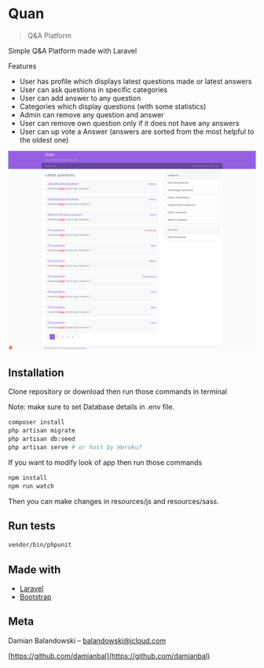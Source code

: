 # Quan
> Q&A Platform

Simple Q&A Platform made with Laravel

Features
* User has profile which displays latest questions made or latest answers
* User can ask questions in specific categories
* User can add answer to any question
* Categories which display questions (with some statistics)
* Admin can remove any question and answer
* User can remove own question only if it does not have any answers 
* User can up vote a Answer (answers are sorted from the most helpful to the oldest one)

![Quan](quan.png?raw=true "Quan")

## Installation

Clone repository or download then run those commands in terminal

Note: make sure to set Database details in .env file.

```sh
composer install
php artisan migrate
php artisan db:seed
php artisan serve # or host by Heroku?
```

If you want to modify look of app then run those commands

```sh
npm install
npm run watch
```

Then you can make changes in resources/js and resources/sass.

## Run tests

```sh
vendor/bin/phpunit
```

## Made with

* [Laravel](https://github.com/laravel/laravel)
* [Bootstrap](https://github.com/twbs/bootstrap)

## Meta

Damian Balandowski – balandowski@icloud.com

[https://github.com/damianbal](https://github.com/damianbal)

